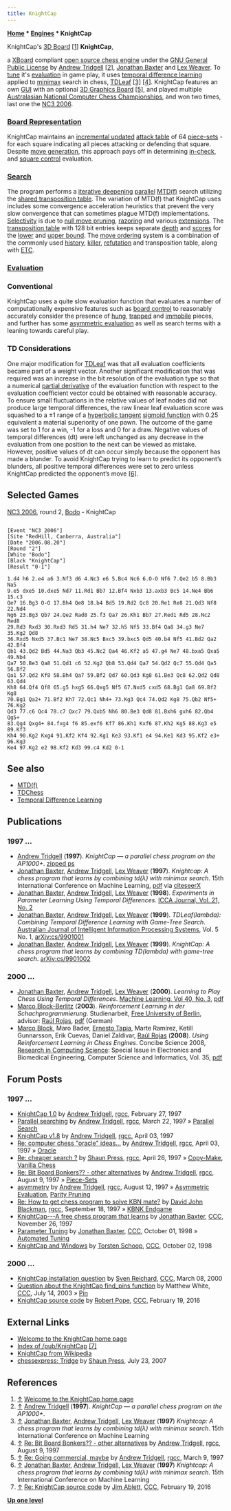 ```yaml
---
title: KnightCap
---
```

**[Home](Home "Home") \* [Engines](Engines "Engines") \* KnightCap**



 [](http://www.samba.org/KnightCap/) KnightCap's [3D Board](3D_Graphics_Board "3D Graphics Board") <a id="cite-note-1" href="#cite-ref-1">[1]</a> 
**KnightCap**,  

a [XBoard](XBoard "XBoard") compliant [open source chess engine](Category:Open_Source "Category:Open Source") under the [GNU General Public License](Free_Software_Foundation#GPL "Free Software Foundation") by [Andrew Tridgell](Andrew_Tridgell "Andrew Tridgell") <a id="cite-note-2" href="#cite-ref-2">[2]</a>, [Jonathan Baxter](Jonathan_Baxter "Jonathan Baxter") and [Lex Weaver](Lex_Weaver "Lex Weaver"). 
To [tune](Automated_Tuning "Automated Tuning") it's [evaluation](Evaluation "Evaluation") in game play, it uses [temporal difference learning](Temporal_Difference_Learning "Temporal Difference Learning") applied to [minimax](Minimax "Minimax") search in chess, [TDLeaf](Temporal_Difference_Learning#TDLeaf "Temporal Difference Learning") <a id="cite-note-3" href="#cite-ref-3">[3]</a> <a id="cite-note-4" href="#cite-ref-4">[4]</a>. KnightCap features an own [GUI](GUI "GUI") with an optional [3D Graphics Board](3D_Graphics_Board "3D Graphics Board") <a id="cite-note-5" href="#cite-ref-5">[5]</a>, and played multiple [Australasian National Computer Chess Championships](Australasian_National_Computer_Chess_Championship "Australasian National Computer Chess Championship"), and won two times, last one the [NC3 2006](NC3_2006 "NC3 2006"). 



### [Board Representation](Board_Representation "Board Representation")


KnightCap maintains an [incremental updated](Incremental_Updates "Incremental Updates") [attack table](Attack_and_Defend_Maps "Attack and Defend Maps") of 64 [piece-sets](Piece-Sets "Piece-Sets") - for each square indicating all pieces attacking or defending that square. Despite [move generation](Move_Generation "Move Generation"), this approach pays off in determining [in-check](Check#Detection "Check"), and [square control](Square_Control "Square Control") evaluation.



### [Search](Search "Search")


The program performs a [iterative deepening](Iterative_Deepening "Iterative Deepening") [parallel](Parallel_Search "Parallel Search") [MTD(f)](MTD(f) "MTD(f)") search utilizing the [shared transposition table](Shared_Hash_Table "Shared Hash Table"). The variation of MTD(f) that KnightCap uses includes some convergence acceleration heuristics 
that prevent the very slow convergence that can sometimes plague MTD(f) implementations. [Selectivity](Selectivity "Selectivity") is due to [null move pruning](Null_Move_Pruning "Null Move Pruning"), [razoring](Razoring "Razoring") and various [extensions](Extensions "Extensions"). The [transposition table](Transposition_Table "Transposition Table") with 128 bit entries keeps separate [depth](Depth "Depth") and [scores](Score "Score") for the [lower](Lower_Bound "Lower Bound") and [upper bound](Upper_Bound "Upper Bound"). The [move ordering](Move_Ordering "Move Ordering") system is a combination of the commonly used [history](History_Heuristic "History Heuristic"), [killer](Killer_Heuristic "Killer Heuristic"), [refutation](Refutation_Table "Refutation Table") and transposition table, along with [ETC](Enhanced_Transposition_Cutoff "Enhanced Transposition Cutoff").



### [Evaluation](Evaluation "Evaluation")


### Conventional


KnightCap uses a quite slow evaluation function that evaluates a number of computationally expensive features such as [board control](Square_Control "Square Control") to reasonably accurately consider the presence of [hung](Hanging_Piece "Hanging Piece"), [trapped](Trapped_Pieces "Trapped Pieces") and [immobile](Mobility "Mobility") pieces, and further has some [asymmetric evaluation](Asymmetric_Evaluation "Asymmetric Evaluation") as well as search terms with a leaning towards careful play. 



### TD Considerations


One major modification for [TDLeaf](Temporal_Difference_Learning#TDLeaf "Temporal Difference Learning") was that all evaluation coefficients became part of a weight vector. Another significant modification that was required was an increase in the bit resolution of the evaluation type so that a numerical [partial derivative](https://en.wikipedia.org/wiki/Partial_derivative) of the evaluation function with respect to the evaluation coefficient vector could be obtained with reasonable accuracy. To ensure small fluctuations in the relative values of leaf nodes did not produce large temporal differences, the raw linear leaf evaluation score was squashed to a ±1 range of a [hyperbolic tangent](https://en.wikipedia.org/wiki/Hyperbolic_function#Hyperbolic_tangent) [sigmoid function](https://en.wikipedia.org/wiki/Sigmoid_function) with 0.25 equivalent a material superiority of one pawn. The outcome of the game was set to 1 for a win, -1 for a loss and 0 for a draw. Negative values of temporal differences (dt) were left unchanged as any decrease in the evaluation from one position to the next can be viewed as mistake. However, positive values of dt can occur simply because the opponent has made a blunder. To avoid KnightCap trying to learn to predict its opponent’s blunders, all positive temporal differences were set to zero unless KnightCap predicted the opponent’s move <a id="cite-note-6" href="#cite-ref-6">[6]</a>.



## Selected Games


[NC3 2006](NC3_2006 "NC3 2006"), round 2, [Bodo](Bodo "Bodo") - KnightCap




```

[Event "NC3 2006"]
[Site "RedHill, Canberra, Australia"]
[Date "2006.08.20"]
[Round "2"]
[White "Bodo"]
[Black "KnightCap"]
[Result "0-1"]

1.d4 h6 2.e4 a6 3.Nf3 d6 4.Nc3 e6 5.Bc4 Nc6 6.O-O Nf6 7.Qe2 b5 8.Bb3 Na5 
9.e5 dxe5 10.dxe5 Nd7 11.Rd1 Bb7 12.Bf4 Nxb3 13.axb3 Bc5 14.Ne4 Bb6 15.c3 
Qe7 16.Bg3 O-O 17.Bh4 Qe8 18.b4 Bd5 19.Rd2 Qc8 20.Re1 Re8 21.Qd3 Nf8 22.Nd4 
Ng6 23.Bg3 Qb7 24.Qe2 Rad8 25.f3 Qa7 26.Kh1 Bb7 27.Red1 Rd5 28.Nc2 Red8 
29.Rd3 Rxd3 30.Rxd3 Rd5 31.h4 Ne7 32.h5 Nf5 33.Bf4 Qa8 34.g3 Ne7 35.Kg2 Qd8 
36.Rxd5 Nxd5 37.Bc1 Ne7 38.Nc5 Bxc5 39.bxc5 Qd5 40.b4 Nf5 41.Bd2 Qa2 42.Bf4 
Qb1 43.Qd2 Bd5 44.Na3 Qb3 45.Nc2 Qa4 46.Kf2 a5 47.g4 Ne7 48.bxa5 Qxa5 49.Nb4 
Qa7 50.Be3 Qa8 51.Qd1 c6 52.Kg2 Qb8 53.Qd4 Qa7 54.Qd2 Qc7 55.Qd4 Qa5 56.Bf2 
Qa1 57.Qd2 Kf8 58.Bh4 Qa7 59.Bf2 Qd7 60.Qd3 Kg8 61.Be3 Qc8 62.Qd2 Qd8 63.Qd4 
Kh8 64.Qf4 Qf8 65.g5 hxg5 66.Qxg5 Nf5 67.Nxd5 cxd5 68.Bg1 Qa8 69.Bf2 Kg8 
70.Bg1 Qa2+ 71.Bf2 Kh7 72.Qc1 Nh4+ 73.Kg3 Qc4 74.Qd2 Kg8 75.Qb2 Nf5+ 76.Kg2 
Qd3 77.c6 Qc4 78.c7 Qxc7 79.Qxb5 Nh6 80.Be3 Qd8 81.Bxh6 gxh6 82.Qb4 Qg5+ 
83.Qg4 Qxg4+ 84.fxg4 f6 85.exf6 Kf7 86.Kh1 Kxf6 87.Kh2 Kg5 88.Kg3 e5 89.Kf3 
Kh4 90.Kg2 Kxg4 91.Kf2 Kf4 92.Kg1 Ke3 93.Kf1 e4 94.Ke1 Kd3 95.Kf2 e3+ 96.Kg3 
Ke4 97.Kg2 e2 98.Kf2 Kd3 99.c4 Kd2 0-1

```

## See also


* [MTD(f)](MTD(f) "MTD(f)")
* [TDChess](TDChess "TDChess")
* [Temporal Difference Learning](Temporal_Difference_Learning "Temporal Difference Learning")


## Publications


### 1997 ...


* [Andrew Tridgell](Andrew_Tridgell "Andrew Tridgell") (**1997**). *KnightCap — a parallel chess program on the AP1000+*. [zipped ps](http://ftp.riken.jp/pub/net/samba/tridge/knightcap_pcw97.ps.gz)
* [Jonathan Baxter](Jonathan_Baxter "Jonathan Baxter"), [Andrew Tridgell](Andrew_Tridgell "Andrew Tridgell"), [Lex Weaver](Lex_Weaver "Lex Weaver") (**1997**). *Knightcap: A chess program that learns by combining td(λ) with minimax search*. 15th International Conference on Machine Learning, [pdf](http://citeseerx.ist.psu.edu/viewdoc/download?doi=10.1.1.54.8263&rep=rep1&type=pdf) via [citeseerX](http://citeseerx.ist.psu.edu/viewdoc/summary?doi=10.1.1.54.8263)
* [Jonathan Baxter](Jonathan_Baxter "Jonathan Baxter"), [Andrew Tridgell](Andrew_Tridgell "Andrew Tridgell"), [Lex Weaver](Lex_Weaver "Lex Weaver") (**1998**). *Experiments in Parameter Learning Using Temporal Differences*. [ICCA Journal, Vol. 21, No. 2](ICGA_Journal#21_2 "ICGA Journal")
* [Jonathan Baxter](Jonathan_Baxter "Jonathan Baxter"), [Andrew Tridgell](Andrew_Tridgell "Andrew Tridgell"), [Lex Weaver](Lex_Weaver "Lex Weaver") (**1999**). *TDLeaf(lambda): Combining Temporal Difference Learning with Game-Tree Search*. [Australian Journal of Intelligent Information Processing Systems](https://www.chatbots.org/journal/australian_journal_of_intelligent_information_processing_systems/), Vol. 5 No. 1, [arXiv:cs/9901001](http://arxiv.org/abs/cs/9901001)
* [Jonathan Baxter](Jonathan_Baxter "Jonathan Baxter"), [Andrew Tridgell](Andrew_Tridgell "Andrew Tridgell"), [Lex Weaver](Lex_Weaver "Lex Weaver") (**1999**). *KnightCap: A chess program that learns by combining TD(lambda) with game-tree search*. [arXiv:cs/9901002](https://arxiv.org/abs/cs/9901002)


### 2000 ...


* [Jonathan Baxter](Jonathan_Baxter "Jonathan Baxter"), [Andrew Tridgell](Andrew_Tridgell "Andrew Tridgell"), [Lex Weaver](Lex_Weaver "Lex Weaver") (**2000**). *Learning to Play Chess Using Temporal Differences*. [Machine Learning, Vol 40, No. 3](http://www.dblp.org/db/journals/ml/ml40.html#BaxterTW00), [pdf](http://www.cs.princeton.edu/courses/archive/fall06/cos402/papers/chess-RL.pdf)
* [Marco Block-Berlitz](Marco_Block-Berlitz "Marco Block-Berlitz") (**2003**). *Reinforcement Learning in der Schachprogrammierung*. Studienarbeit, [Free University of Berlin](Free_University_of_Berlin "Free University of Berlin"), advisor: [Raúl Rojas](Ra%C3%BAl_Rojas "Raúl Rojas"), [pdf](http://page.mi.fu-berlin.de/block/Skripte/Reinforcement.pdf) (German)
* [Marco Block](Marco_Block-Berlitz "Marco Block-Berlitz"), Maro Bader, [Ernesto Tapia](http://page.mi.fu-berlin.de/tapia/), Marte Ramírez, Ketill Gunnarsson, Erik Cuevas, Daniel Zaldivar, [Raúl Rojas](Ra%C3%BAl_Rojas "Raúl Rojas") (**2008**). *Using Reinforcement Learning in Chess Engines*. Concibe Science 2008, [Research in Computing Science](http://www.micai.org/rcs/): Special Issue in Electronics and Biomedical Engineering, Computer Science and Informatics, Vol. 35, [pdf](http://page.mi.fu-berlin.de/block/concibe2008.pdf)


## Forum Posts


### 1997 ...


* [KnightCap 1.0](https://groups.google.com/group/rec.games.chess.computer/browse_frm/thread/1f7ba9d3c31f071) by [Andrew Tridgell](Andrew_Tridgell "Andrew Tridgell"), [rgcc](Computer_Chess_Forums "Computer Chess Forums"), February 27, 1997
* [Parallel searching](https://groups.google.com/d/msg/rec.games.chess.computer/Wl7A-v-gWYQ/QLuvAp0l4_gJ) by [Andrew Tridgell](Andrew_Tridgell "Andrew Tridgell"), [rgcc](Computer_Chess_Forums "Computer Chess Forums"), March 22, 1997 » [Parallel Search](Parallel_Search "Parallel Search")
* [KnightCap v1.8](https://groups.google.com/group/rec.games.chess.computer/browse_frm/thread/e68ee1ab5a2603d3) by [Andrew Tridgell](Andrew_Tridgell "Andrew Tridgell"), [rgcc](Computer_Chess_Forums "Computer Chess Forums"), April 03, 1997
* [Re: computer chess "oracle" ideas...](https://groups.google.com/group/rec.games.chess.computer/msg/300171a5fa7ce7b6) by [Andrew Tridgell](Andrew_Tridgell "Andrew Tridgell"), [rgcc](Computer_Chess_Forums "Computer Chess Forums"), April 03, 1997 » [Oracle](Oracle "Oracle")
* [Re: cheaper search ?](https://groups.google.com/group/rec.games.chess.computer/msg/730c03a83bf92807) by [Shaun Press](Shaun_Press "Shaun Press"), [rgcc](Computer_Chess_Forums "Computer Chess Forums"), April 26, 1997 » [Copy-Make](Copy-Make "Copy-Make"), [Vanilla Chess](Vanilla_Chess "Vanilla Chess")
* [Re: Bit Board Bonkers?? - other alternatives](https://groups.google.com/group/rec.games.chess.computer/msg/4d6c328e8e8e0cd4) by [Andrew Tridgell](Andrew_Tridgell "Andrew Tridgell"), [rgcc](Computer_Chess_Forums "Computer Chess Forums"), August 9, 1997 » [Piece-Sets](Piece-Sets "Piece-Sets")
* [asymmetry](https://groups.google.com/group/rec.games.chess.computer/msg/f9bfe5d4457a19ad) by [Andrew Tridgell](Andrew_Tridgell "Andrew Tridgell"), [rgcc](Computer_Chess_Forums "Computer Chess Forums"), August 12, 1997 » [Asymmetric Evaluation](Asymmetric_Evaluation "Asymmetric Evaluation"), [Parity Pruning](Parity_Pruning "Parity Pruning")
* [Re: How to get chess program to solve KBN mate?](https://groups.google.com/group/rec.games.chess.computer/msg/ba9febc300f8698f) by [David John Blackman](David_Blackman "David Blackman"), [rgcc](Computer_Chess_Forums "Computer Chess Forums"), September 18, 1997 » [KBNK Endgame](KBNK_Endgame "KBNK Endgame")
* [KnightCap---A free chess program that learns](https://www.stmintz.com/ccc/index.php?id=12458) by [Jonathan Baxter](Jonathan_Baxter "Jonathan Baxter"), [CCC](CCC "CCC"), November 26, 1997
* [Parameter Tuning](https://www.stmintz.com/ccc/index.php?id=28584) by [Jonathan Baxter](Jonathan_Baxter "Jonathan Baxter"), [CCC](CCC "CCC"), October 01, 1998 » [Automated Tuning](Automated_Tuning "Automated Tuning")
* [KnightCap and Windows](https://www.stmintz.com/ccc/index.php?id=28647) by [Torsten Schoop](index.php?title=Torsten_Schoop&action=edit&redlink=1 "Torsten Schoop (page does not exist)"), [CCC](CCC "CCC"), October 02, 1998


### 2000 ...


* [KnightCap installation question](https://www.stmintz.com/ccc/index.php?id=100829) by [Sven Reichard](Sven_Reichard "Sven Reichard"), [CCC](CCC "CCC"), March 08, 2000
* [Question about the KnightCap find\_pins function](https://www.stmintz.com/ccc/index.php?id=306311) by Matthew White, [CCC](CCC "CCC"), July 14, 2003 » [Pin](Pin "Pin")
* [KnightCap source code](http://www.talkchess.com/forum/viewtopic.php?t=59304) by [Robert Pope](Robert_Pope "Robert Pope"), [CCC](CCC "CCC"), February 19, 2016


## External Links


* [Welcome to the KnightCap home page](http://samba.anu.edu.au/KnightCap/)
* [Index of /pub/KnightCap](https://ftp.samba.org/pub/KnightCap/) <a id="cite-note-7" href="#cite-ref-7">[7]</a>
* [KnightCap from Wikipedia](https://en.wikipedia.org/wiki/KnightCap)
* [chessexpress: Tridge](http://chessexpress.blogspot.de/2007/07/tridge.html) by [Shaun Press](Shaun_Press "Shaun Press"), July 23, 2007


## References


1. <a id="cite-ref-1" href="#cite-note-1">↑</a> [Welcome to the KnightCap home page](http://samba.anu.edu.au/KnightCap/)
2. <a id="cite-ref-2" href="#cite-note-2">↑</a> [Andrew Tridgell](Andrew_Tridgell "Andrew Tridgell") (**1997**). *KnightCap — a parallel chess program on the AP1000+*.
3. <a id="cite-ref-3" href="#cite-note-3">↑</a> [Jonathan Baxter](Jonathan_Baxter "Jonathan Baxter"), [Andrew Tridgell](Andrew_Tridgell "Andrew Tridgell"), [Lex Weaver](Lex_Weaver "Lex Weaver") (**1997**) *Knightcap: A chess program that learns by combining td(λ) with minimax search*. 15th International Conference on Machine Learning
4. <a id="cite-ref-4" href="#cite-note-4">↑</a> [Re: Bit Board Bonkers?? - other alternatives](https://groups.google.com/group/rec.games.chess.computer/msg/4d6c328e8e8e0cd4) by [Andrew Tridgell](Andrew_Tridgell "Andrew Tridgell"), [rgcc](Computer_Chess_Forums "Computer Chess Forums"), August 9, 1997
5. <a id="cite-ref-5" href="#cite-note-5">↑</a> [Re: Going commercial, maybe](https://groups.google.com/group/rec.games.chess.computer/msg/ded7e4e4304d8d4e) by [Andrew Tridgell](Andrew_Tridgell "Andrew Tridgell"), [rgcc](Computer_Chess_Forums "Computer Chess Forums"), March 9, 1997
6. <a id="cite-ref-6" href="#cite-note-6">↑</a> [Jonathan Baxter](Jonathan_Baxter "Jonathan Baxter"), [Andrew Tridgell](Andrew_Tridgell "Andrew Tridgell"), [Lex Weaver](Lex_Weaver "Lex Weaver") (**1997**) *Knightcap: A chess program that learns by combining td(λ) with minimax search*. 15th International Conference on Machine Learning
7. <a id="cite-ref-7" href="#cite-note-7">↑</a> [Re: KnightCap source code](http://www.talkchess.com/forum/viewtopic.php?t=59304&start=1) by [Jim Ablett](Jim_Ablett "Jim Ablett"), [CCC](CCC "CCC"), February 19, 2016

**[Up one level](Engines "Engines")**







 
